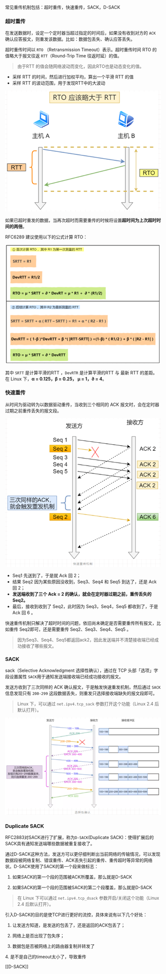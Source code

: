 常见重传机制包括：超时重传，快速重传，SACK，D-SACK

### 超时重传

在发送数据时，设定一个定时器当超过指定的时间后，如果没有收到对方的 `ACK` 确认应答报文，则重发该数据。比如：数据包丢失、确认应答丢失。

超时重传时间以 `RTO` （Retransmission Timeout）表示。超时重传时间 RTO 的值略大于报文往返 `RTT`（Round-Trip Time 往返时延）的值。
> 由于RTT 的值会随网络波动而变化，因此RTO也是动态变化的值。

- 采样 RTT 的时间，然后进行加权平均，算出一个平滑 RTT 的值
- 采样 RTT 的波动范围，用于发现RTT中的大波动

![image-20210318162350802](assets/image-20210318162350802.png)

如果已超时重发的数据，当再次超时而需要重传的时候将设置**超时间为上次超时时间的两倍**。


RFC6289 建议使用以下的公式计算 RTO：

![image-20210318162436589](assets/image-20210318162436589.png)

其中 `SRTT` 是计算平滑的RTT ，`DevRTR` 是计算平滑的RTT 与 最新 RTT 的差距。在 Linux 下，**α = 0.125，β = 0.25， μ = 1，∂ = 4**。


### 快速重传

从时间为驱动转为以数据驱动重传，当收到三个相同的 ACK 报文时，会在定时器过期之前重传丢失的报文段。

![image-20210318162525372](assets/image-20210318162525372.png)

- Seq1 先送到了，于是就 Ack 回 2；
- 结果 Seq2 因为某些原因没收到，Seq3、Seq4 和 Seq5  到达了，还是 Ack 回 2；
- **发送端收到了三个 Ack = 2 的确认，就会在定时器过期之前，重传丢失的 Seq2。**
- 最后，接收到收到了 Seq2，此时因为 Seq3，Seq4，Seq5 都收到了，于是 Ack 回 6 。

快速重传机制只解决了超时时间的问题，依旧尚未确定是否需要重传所有报文，比如重传 Seq2即可，还是需要重传 Seq2、Seq3、Seq4、Seq5 。
> 因为Seq3、Seq4、Seq5都返回ack2，因此发送端并不清楚接收端已经成功接收了哪些报文。


### SACK 

sack（Selective Acknowledgment 选择性确认），通过在 TCP 头部「选项」字段设置属性 `SACK`用于通知发送端接收端已经成功接收的报文。

发送方收到了三次同样的 ACK 确认报文，于是触发快速重发机制，然后通过 `SACK` 信息发现只有 `200-299` 这段数据丢失，则重发只选择接收端缺失的报文段即可。

> Linux 下，可以通过 `net.ipv4.tcp_sack` 参数打开这个功能（Linux 2.4 后默认打开）。

![image-20210318162606069](assets/image-20210318162606069.png)


### Duplicate SACK

RFC2883对SACK进行了扩展，称为`D-SACK`(Duplicate SACK)：使得扩展后的SACK具有通知发送端哪些数据被重复接收了。

通过D-SACK这种方法，发送方可以更仔细判断出当前网络的传输情况，可以发现数据段被网络复制、错误重传、ACK丢失引起的重传、重传超时等异常的网络状。D-SACK使用了SACK的第一个段来做标志：

1. 如果SACK的第一个段的范围被ACK所覆盖，那么就是D-SACK

2. 如果SACK的第一个段的范围被SACK的第二个段覆盖，那么就是D-SACK


> 在 Linux 下可以通过 `net.ipv4.tcp_dsack` 参数开启/关闭这个功能（Linux 2.4 后默认打开）。


引入D-SACK的目的是使TCP进行更好的流控，具体来说有以下几个好处：

1. 让发送方知道，是发送的包丢了，还是返回的ACK包丢了；

2. 网络上是否出现了包失序；

3. 数据包是否被网络上的路由器复制并转发了

4. 是不是自己的timeout太小了，导致重传


[[D-SACK]]

